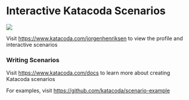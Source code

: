 # Interactive Katacoda Scenarios

[![](http://shields.katacoda.com/katacoda/jorgenhenriksen/count.svg)](https://www.katacoda.com/jorgenhenriksen "Get your profile on Katacoda.com")

Visit https://www.katacoda.com/jorgenhenriksen to view the profile and interactive scenarios

### Writing Scenarios
Visit https://www.katacoda.com/docs to learn more about creating Katacoda scenarios

For examples, visit https://github.com/katacoda/scenario-example
